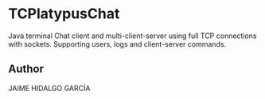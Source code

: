 # TCPlatypusChat
Java terminal Chat client and multi-client-server using full TCP connections with sockets. Supporting users, logs and client-server commands.



## Author
JAIME HIDALGO GARCÍA
